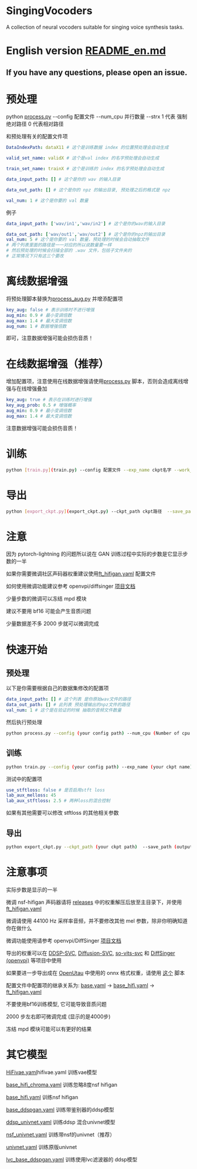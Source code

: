 # SingingVocoders
A collection of neural vocoders suitable for singing voice synthesis tasks.

# English version [README_en.md](README_en.md)
## If you have any questions, please open an issue.


# 预处理 
python [process.py](process.py) --config 配置文件 --num_cpu 并行数量 --strx 1 代表 强制绝对路径 0 代表相对路径

和预处理有关的配置文件项
```yaml
DataIndexPath: dataX11 # 这个是训练数据 index 的位置预处理会自动生成

valid_set_name: validX # 这个是val index 的名字预处理会自动生成

train_set_name: trainX # 这个是训练的 index 的名字预处理会自动生成

data_input_path: [] # 这个是你的 wav 的输入目录

data_out_path: [] # 这个是你的 npz 的输出目录, 预处理之后的格式是 npz

val_num: 1 # 这个是你要的 val 数量 
```

例子
```yaml
data_input_path: ['wav/in1','wav/in2'] # 这个是你的wav的输入目录

data_out_path: ['wav/out1','wav/out2'] # 这个是你的npz的输出目录
val_num: 5 # 这个是你要的 val 数量，预处理的时候会自动抽取文件
# 两个列表里面的路径是一一对应的所以说数量要一样
# 然后预处理的时候会扫描全部的 .wav 文件，包括子文件夹的
# 正常情况下只有这三个要改
```
# 离线数据增强
将预处理脚本替换为[process_aug.py](process_aug.py) 并增添配置项
```yaml
key_aug: false # 表示训练时不进行增强
aug_min: 0.9 # 最小变调倍数
aug_max: 1.4 # 最大变调倍数
aug_num: 1 # 数据增强倍数
```
即可，注意数据增强可能会损伤音质！
# 在线数据增强（推荐）
增加配置项，注意使用在线数据增强请使用[process.py](process.py) 脚本，否则会造成离线增强与在线增强叠加
```yaml
key_aug: true # 表示在训练时进行增强
key_aug_prob: 0.5 # 增强概率
aug_min: 0.9 # 最小变调倍数
aug_max: 1.4 # 最大变调倍数
```
注意数据增强可能会损伤音质！
# 训练
```sh
python [train.py](train.py) --config 配置文件 --exp_name ckpt名字 --work_dir 工作目录（可选）
```

# 导出
```sh
python [export_ckpt.py](export_ckpt.py) --ckpt_path ckpt路径  --save_path 导出的ckpt路径 --work_dir 工作目录（可选） 
```

# 注意

因为 pytorch-lightning 的问题所以说在 GAN 训练过程中实际的步数是它显示步数的一半

如果你需要微调社区声码器权重建议使用[ft_hifigan.yaml](configs/ft_hifigan.yaml) 配置文件

如何使用微调功能建议参考 openvpi/diffsinger [项目文档](https://github.com/openvpi/DiffSinger/blob/main/docs/BestPractices.md#fine-tuning-and-parameter-freezing)

少量步数的微调可以冻结 mpd 模块

建议不要用 bf16 可能会产生音质问题

少量数据差不多 2000 步就可以微调完成

# 快速开始

## 预处理
以下是你需要根据自己的数据集修改的配置项
```yaml
data_input_path: [] # 这个列表 是你原始wav文件的路径
data_out_path: [] # 此列表 预处理输出的npz文件的路径
val_num: 1 # 这个是在验证的时候 抽取的音频文件数量
```
然后执行预处理
```sh
python process.py --config (your config path) --num_cpu (Number of cpu threads used in preprocessing)  --strx (1 for a forced absolute path 0 for a relative path)
```
## 训练
```sh
python train.py --config (your config path) --exp_name (your ckpt name) --work_dir Working catalogue (optional)
```
测试中的配置项
```yaml
use_stftloss: false # 是否启用stft loss
lab_aux_melloss: 45
lab_aux_stftloss: 2.5 # 两种loss的混合控制
```
如果有其他需要可以修改 stftloss 的其他相关参数
## 导出
```sh
python export_ckpt.py --ckpt_path (your ckpt path)  --save_path (output ckpt path) --work_dir Working catalogue (optional)
```
# 注意事项
实际步数是显示的一半

微调 nsf-hifigan 声码器请将 [releases](https://github.com/openvpi/SingingVocoders/releases) 中的权重解压后放至主目录下，并使用 [ft_hifigan.yaml](configs/ft_hifigan.yaml)

微调请使用 44100 Hz 采样率音频，并不要修改其他 mel 参数，除非你明确知道你在做什么

微调功能使用请参考 openvpi/DiffSinger [项目文档](https://github.com/openvpi/DiffSinger/blob/main/docs/BestPractices.md#fine-tuning-and-parameter-freezing)

导出的权重可以在 [DDSP-SVC](https://github.com/yxlllc/DDSP-SVC), [Diffusion-SVC](https://github.com/CNChTu/Diffusion-SVC), [so-vits-svc](https://github.com/svc-develop-team/so-vits-svc) 和 [DiffSinger (openvpi)](https://github.com/openvpi/DiffSinger) 等项目中使用

如果要进一步导出成在 [OpenUtau](https://github.com/stakira/OpenUtau) 中使用的 onnx 格式权重，请使用 [这个](https://github.com/openvpi/DiffSinger/blob/main/scripts/export.py) 脚本

配置文件中配置项的继承关系为: [base.yaml](configs/base.yaml) -> [base_hifi.yaml](configs/base_hifi.yaml) -> [ft_hifigan.yaml](configs/ft_hifigan.yaml)

不要使用bf16训练模型, 它可能导致音质问题

2000 步左右即可微调完成 (显示的是4000步)

冻结 mpd 模块可能可以有更好的结果

# 其它模型
[HiFivae.yaml](configs/HiFivae.yaml)hifivae.yaml 训练vae模型

[base_hifi_chroma.yaml](configs/base_hifi_chroma.yaml) 训练忽略8度nsf hifigan

[base_hifi.yaml](configs/base_hifi.yaml) 训练nsf hifigan

[base_ddspgan.yaml](configs/base_ddspgan.yaml) 训练带鉴别器的ddsp模型

[ddsp_univnet.yaml](configs/ddsp_univnet.yaml) 训练ddsp 混合univnet模型

[nsf_univnet.yaml](configs/nsf_univnet.yaml) 训练带nsf的univnet（推荐）

[univnet.yaml](configs/univnet.yaml) 训练原版univnet

[lvc_base_ddspgan.yaml](configs/lvc_base_ddspgan.yaml) 训练使用lvc滤波器的 ddsp模型
